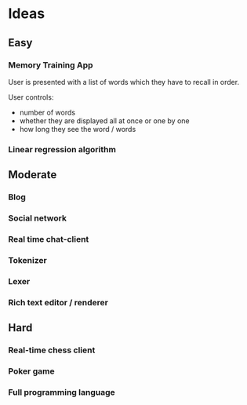# Ideas

## Easy

### Memory Training App

User is presented with a list of words which they have to recall in order.

User controls:

- number of words
- whether they are displayed all at once or one by one
- how long they see the word / words

### Linear regression algorithm

## Moderate

### Blog
### Social network
### Real time chat-client
### Tokenizer
### Lexer
### Rich text editor / renderer

## Hard

### Real-time chess client
### Poker game
### Full programming language